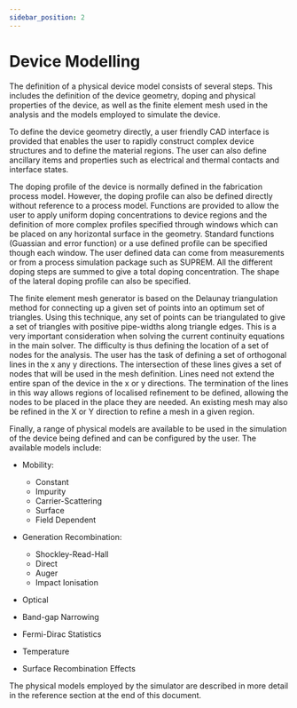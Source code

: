 ```yaml
---
sidebar_position: 2
---
```


# Device Modelling
The definition of a physical device model consists of several steps. This includes the definition of the device geometry, doping and physical properties of the device, as well as the finite element mesh used in the analysis and the models employed to simulate the device.

To define the device geometry directly, a user friendly CAD interface is provided that enables the user to rapidly construct complex device structures and to define the material regions. The user can also define ancillary items and properties such as electrical and thermal contacts and interface states.

The doping profile of the device is normally defined in the fabrication process model. However, the doping profile can also be defined directly without reference to a process model. Functions are provided to allow the user to apply uniform doping concentrations to device regions and the definition of more complex profiles specified through windows which can be placed on any horizontal surface in the geometry. Standard functions (Guassian and error function) or a use defined profile can be specified though each window. The user defined data can come from measurements or from a process simulation package such as SUPREM. All the different doping steps are summed to give a total doping concentration. The shape of the lateral doping profile can also be specified.

The finite element mesh generator is based on the Delaunay triangulation method for connecting up a given set of points into an optimum set of triangles. Using this technique, any set of points can be triangulated to give a set of triangles with positive pipe-widths along triangle edges. This is a very important consideration when solving the current continuity equations in the main solver. The difficulty is thus defining the location of a set of nodes for the analysis. The user has the task of defining a set of orthogonal lines in the x any y directions. The intersection of these lines gives a set of nodes that will be used in the mesh definition. Lines need not extend the entire span of the device in the x or y directions. The termination of the lines in this way allows regions of localised refinement to be defined, allowing the nodes to be placed in the place they are needed. An existing mesh may also be refined in the X or Y direction to refine a mesh in a given region.

Finally, a range of physical models are available to be used in the simulation of the device being defined and can be configured by the user. The available models include:

- Mobility:
  - Constant
  - Impurity
  - Carrier-Scattering
  - Surface
  - Field Dependent

- Generation Recombination:
  - Shockley-Read-Hall
  - Direct
  - Auger
  - Impact Ionisation

- Optical
- Band-gap Narrowing
- Fermi-Dirac Statistics
- Temperature
- Surface Recombination Effects

The physical models employed by the simulator are described in more detail in the reference section at the end of this document.